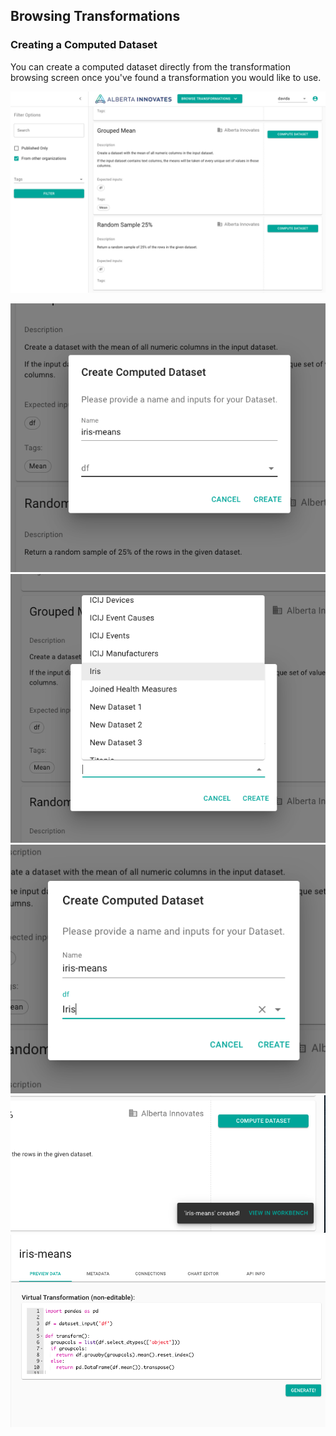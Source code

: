 ## Browsing Transformations

### Creating a Computed Dataset

You can create a computed dataset directly from the transformation browsing screen once you've found
a transformation you would like to use.

![compute-dataset-01-browsing](../images/transformation-browser/compute-dataset-01-browsing-transformations.png)

![compute-dataset-02-creating](../images/transformation-browser/compute-dataset-02-creating-computed-dataset.png)
![compute-dataset-03-selecting](../images/transformation-browser/compute-dataset-03-selecting-input-dataset.png)
![compute-dataset-04-selected](../images/transformation-browser/compute-dataset-04-selected-dataset.png)
![compute-dataset-05-notification](../images/transformation-browser/compute-dataset-05-created-computed-dataset-notification.png)
![compute-dataset-06-workbench](../images/transformation-browser/compute-dataset-06-workbench.png)

